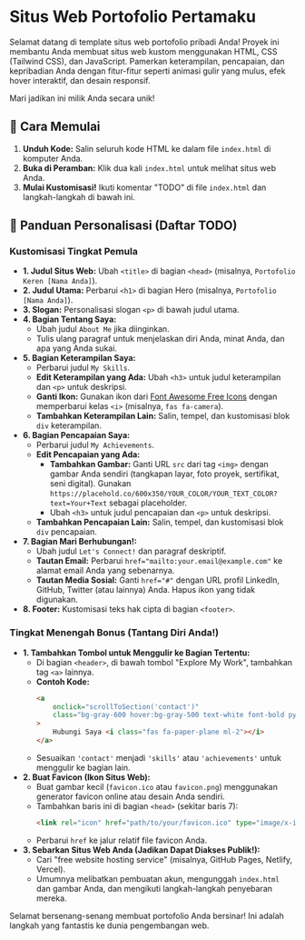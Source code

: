 # Situs Web Portofolio Pertamaku

Selamat datang di template situs web portofolio pribadi Anda\! Proyek ini membantu Anda membuat situs web kustom menggunakan HTML, CSS (Tailwind CSS), dan JavaScript. Pamerkan keterampilan, pencapaian, dan kepribadian Anda dengan fitur-fitur seperti animasi gulir yang mulus, efek hover interaktif, dan desain responsif.

Mari jadikan ini milik Anda secara unik\!

## 🚀 Cara Memulai

1.  **Unduh Kode:** Salin seluruh kode HTML ke dalam file `index.html` di komputer Anda.
2.  **Buka di Peramban:** Klik dua kali `index.html` untuk melihat situs web Anda.
3.  **Mulai Kustomisasi\!** Ikuti komentar "TODO" di file `index.html` dan langkah-langkah di bawah ini.

## 🎨 Panduan Personalisasi (Daftar TODO)

### Kustomisasi Tingkat Pemula

  * **1. Judul Situs Web:** Ubah `<title>` di bagian `<head>` (misalnya, `Portofolio Keren [Nama Anda]`).
  * **2. Judul Utama:** Perbarui `<h1>` di bagian Hero (misalnya, `Portofolio [Nama Anda]`).
  * **3. Slogan:** Personalisasi slogan `<p>` di bawah judul utama.
  * **4. Bagian Tentang Saya:**
      * Ubah judul `About Me` jika diinginkan.
      * Tulis ulang paragraf untuk menjelaskan diri Anda, minat Anda, dan apa yang Anda sukai.
  * **5. Bagian Keterampilan Saya:**
      * Perbarui judul `My Skills`.
      * **Edit Keterampilan yang Ada:** Ubah `<h3>` untuk judul keterampilan dan `<p>` untuk deskripsi.
      * **Ganti Ikon:** Gunakan ikon dari [Font Awesome Free Icons](https://fontawesome.com/v5/search?m=free) dengan memperbarui kelas `<i>` (misalnya, `fas fa-camera`).
      * **Tambahkan Keterampilan Lain:** Salin, tempel, dan kustomisasi blok `div` keterampilan.
  * **6. Bagian Pencapaian Saya:**
      * Perbarui judul `My Achievements`.
      * **Edit Pencapaian yang Ada:**
          * **Tambahkan Gambar:** Ganti URL `src` dari tag `<img>` dengan gambar Anda sendiri (tangkapan layar, foto proyek, sertifikat, seni digital). Gunakan `https://placehold.co/600x350/YOUR_COLOR/YOUR_TEXT_COLOR?text=Your+Text` sebagai placeholder.
          * Ubah `<h3>` untuk judul pencapaian dan `<p>` untuk deskripsi.
      * **Tambahkan Pencapaian Lain:** Salin, tempel, dan kustomisasi blok `div` pencapaian.
  * **7. Bagian Mari Berhubungan\!:**
      * Ubah judul `Let's Connect!` dan paragraf deskriptif.
      * **Tautan Email:** Perbarui `href="mailto:your.email@example.com"` ke alamat email Anda yang sebenarnya.
      * **Tautan Media Sosial:** Ganti `href="#"` dengan URL profil LinkedIn, GitHub, Twitter (atau lainnya) Anda. Hapus ikon yang tidak digunakan.
  * **8. Footer:** Kustomisasi teks hak cipta di bagian `<footer>`.

### Tingkat Menengah Bonus (Tantang Diri Anda\!)

  * **1. Tambahkan Tombol untuk Menggulir ke Bagian Tertentu:**
      * Di bagian `<header>`, di bawah tombol "Explore My Work", tambahkan tag `<a>` lainnya.
      * **Contoh Kode:**
        ```html
        <a
            onclick="scrollToSection('contact')"
            class="bg-gray-600 hover:bg-gray-500 text-white font-bold py-3 px-8 rounded-full shadow-lg transform hover:scale-105 transition-all duration-300 ease-in-out cursor-pointer mt-4"
        >
            Hubungi Saya <i class="fas fa-paper-plane ml-2"></i>
        </a>
        ```
      * Sesuaikan `'contact'` menjadi `'skills'` atau `'achievements'` untuk menggulir ke bagian lain.
  * **2. Buat Favicon (Ikon Situs Web):**
      * Buat gambar kecil (`favicon.ico` atau `favicon.png`) menggunakan generator favicon online atau desain Anda sendiri.
      * Tambahkan baris ini di bagian `<head>` (sekitar baris 7):
        ```html
        <link rel="icon" href="path/to/your/favicon.ico" type="image/x-icon">
        ```
      * Perbarui `href` ke jalur relatif file favicon Anda.
  * **3. Sebarkan Situs Web Anda (Jadikan Dapat Diakses Publik\!):**
      * Cari "free website hosting service" (misalnya, GitHub Pages, Netlify, Vercel).
      * Umumnya melibatkan pembuatan akun, mengunggah `index.html` dan gambar Anda, dan mengikuti langkah-langkah penyebaran mereka.

Selamat bersenang-senang membuat portofolio Anda bersinar\! Ini adalah langkah yang fantastis ke dunia pengembangan web.